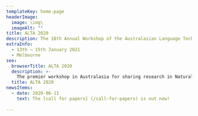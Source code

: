 ```yaml
---
templateKey: home-page
headerImage:
  image: \img\
  imageAlt: ""
title: ALTA 2020
description: The 18th Annual Workshop of the Australasian Language Technology Association
extraInfo: 
  - 13th – 15th January 2021
  - Melbourne
seo:
  browserTitle: ALTA 2020
  description: >-
    The premier workshop in Australasia for sharing research in Natural Language Processing and Computational Lingustics. Submissions from students, academics and industry researchers are welcome.
  title: ALTA 2020
newsItems:
  - date: 2020-06-11
    text: The [call for papers] (/call-for-papers) is out now!
 
---
```


